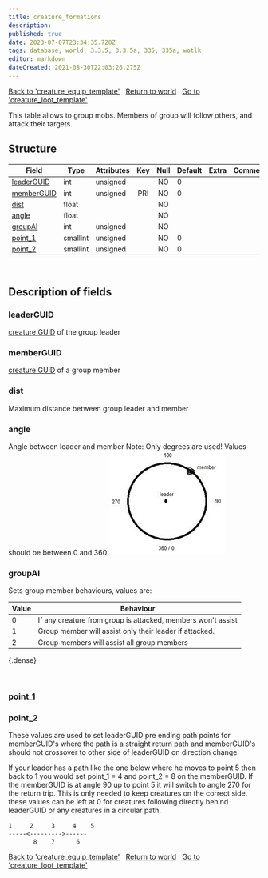 ```yaml
---
title: creature_formations
description: 
published: true
date: 2023-07-07T23:34:35.720Z
tags: database, world, 3.3.5, 3.3.5a, 335, 335a, wotlk
editor: markdown
dateCreated: 2021-08-30T22:03:26.275Z
---
```


<a href="https://trinitycore.info/en/database/335/world/creature_equip_template" class="mt-5 v-btn v-btn--depressed v-btn--flat v-btn--outlined theme--light v-size--default darkblue--text text--lighten-3"><span class="v-btn__content"><i aria-hidden="true" class="v-icon notranslate v-icon--left mdi mdi-arrow-left theme--light"></i><span>Back to 'creature_equip_template'</span></span></a>&nbsp;&nbsp;&nbsp;<a href="https://trinitycore.info/en/database/335/world/home" class="mt-5 v-btn v-btn--depressed v-btn--flat v-btn--outlined theme--light v-size--default darkblue--text text--lighten-3"><span class="v-btn__content"><i aria-hidden="true" class="v-icon notranslate v-icon--left mdi mdi-home-outline theme--light"></i><span>Return to world</span></span></a>&nbsp;&nbsp;&nbsp;<a href="https://trinitycore.info/en/database/335/world/creature_loot_template" class="mt-5 v-btn v-btn--depressed v-btn--flat v-btn--outlined theme--light v-size--default darkblue--text text--lighten-3"><span class="v-btn__content"><span>Go to 'creature_loot_template'</span><i aria-hidden="true" class="v-icon notranslate v-icon--right mdi mdi-arrow-right theme--light"></i></span></a>

This table allows to group mobs. Members of group will follow others, and attack their targets.

## Structure

| Field | Type | Attributes | Key | Null | Default | Extra | Comment |
| --- | --- | --- | :---: | :---: | --- | --- | --- |
| [leaderGUID](#leaderguid) | int | unsigned |  | NO | 0 |  |  |
| [memberGUID](#memberguid) | int | unsigned | PRI | NO | 0 |  |  |
| [dist](#dist) | float |  |  | NO |  |  |  |
| [angle](#angle) | float |  |  | NO |  |  |  |
| [groupAI](#groupai) | int | unsigned |  | NO |  |  |  |
| [point_1](#point_1) | smallint | unsigned |  | NO | 0 |  |  |
| [point_2](#point_2) | smallint | unsigned |  | NO | 0 |  |  |
&nbsp;
## Description of fields

### leaderGUID
[creature GUID](../world/creature#guid) of the group leader
&nbsp;

### memberGUID
[creature GUID](../world/creature#guid) of a group member
&nbsp;

### dist
Maximum distance between group leader and member
&nbsp;

### angle
Angle between leader and member
Note: Only degrees are used! Values should be between 0 and 360
![followangle2.png](/followangle2.png)
&nbsp;

### groupAI
Sets group member behaviours, values are:

| Value | Behaviour |
|-------|-----------|
| 0 | If any creature from group is attacked, members won't assist |
| 1 | Group member will assist only their leader if attacked. |
| 2 | Group members will assist all group members |
{.dense}

&nbsp;
### point_1
### point_2
These values are used to set leaderGUID pre ending path points for memberGUID's where the path is a straight return path and memberGUID's should not crossover to other side of leaderGUID on direction change.

If your leader has a path like the one below where he moves to point 5 then back to 1 you would set point_1 = 4 and point_2 = 8 on the memberGUID. If the memberGUID is at angle 90 up to point 5 it will switch to angle 270 for the return trip. This is only needed to keep creatures on the correct side. these values can be left at 0 for creatures following directly behind leaderGUID or any creatures in a circular path. 

```
1     2     3     4    5
-----<--------->------
       8    7      6
```

<a href="https://trinitycore.info/en/database/335/world/creature_equip_template" class="mt-5 v-btn v-btn--depressed v-btn--flat v-btn--outlined theme--light v-size--default darkblue--text text--lighten-3"><span class="v-btn__content"><i aria-hidden="true" class="v-icon notranslate v-icon--left mdi mdi-arrow-left theme--light"></i><span>Back to 'creature_equip_template'</span></span></a>&nbsp;&nbsp;&nbsp;<a href="https://trinitycore.info/en/database/335/world/home" class="mt-5 v-btn v-btn--depressed v-btn--flat v-btn--outlined theme--light v-size--default darkblue--text text--lighten-3"><span class="v-btn__content"><i aria-hidden="true" class="v-icon notranslate v-icon--left mdi mdi-home-outline theme--light"></i><span>Return to world</span></span></a>&nbsp;&nbsp;&nbsp;<a href="https://trinitycore.info/en/database/335/world/creature_loot_template" class="mt-5 v-btn v-btn--depressed v-btn--flat v-btn--outlined theme--light v-size--default darkblue--text text--lighten-3"><span class="v-btn__content"><span>Go to 'creature_loot_template'</span><i aria-hidden="true" class="v-icon notranslate v-icon--right mdi mdi-arrow-right theme--light"></i></span></a>
